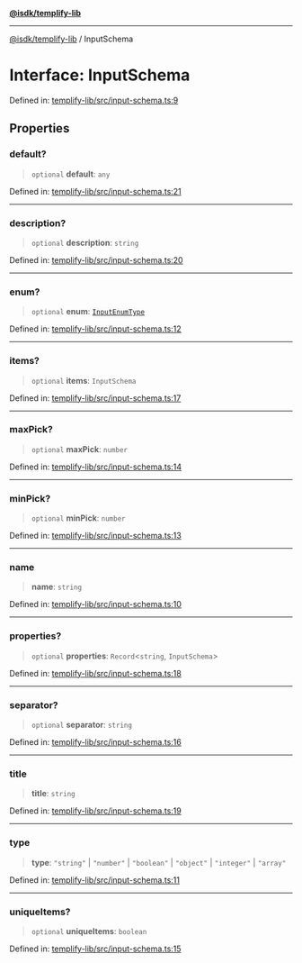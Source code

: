 [**@isdk/templify-lib**](../README.md)

***

[@isdk/templify-lib](../globals.md) / InputSchema

# Interface: InputSchema

Defined in: [templify-lib/src/input-schema.ts:9](https://github.com/isdk/templify-lib.js/blob/2f28ed63fa1fab14ced4b1f55151d2b7839f83ed/src/input-schema.ts#L9)

## Properties

### default?

> `optional` **default**: `any`

Defined in: [templify-lib/src/input-schema.ts:21](https://github.com/isdk/templify-lib.js/blob/2f28ed63fa1fab14ced4b1f55151d2b7839f83ed/src/input-schema.ts#L21)

***

### description?

> `optional` **description**: `string`

Defined in: [templify-lib/src/input-schema.ts:20](https://github.com/isdk/templify-lib.js/blob/2f28ed63fa1fab14ced4b1f55151d2b7839f83ed/src/input-schema.ts#L20)

***

### enum?

> `optional` **enum**: [`InputEnumType`](../type-aliases/InputEnumType.md)

Defined in: [templify-lib/src/input-schema.ts:12](https://github.com/isdk/templify-lib.js/blob/2f28ed63fa1fab14ced4b1f55151d2b7839f83ed/src/input-schema.ts#L12)

***

### items?

> `optional` **items**: `InputSchema`

Defined in: [templify-lib/src/input-schema.ts:17](https://github.com/isdk/templify-lib.js/blob/2f28ed63fa1fab14ced4b1f55151d2b7839f83ed/src/input-schema.ts#L17)

***

### maxPick?

> `optional` **maxPick**: `number`

Defined in: [templify-lib/src/input-schema.ts:14](https://github.com/isdk/templify-lib.js/blob/2f28ed63fa1fab14ced4b1f55151d2b7839f83ed/src/input-schema.ts#L14)

***

### minPick?

> `optional` **minPick**: `number`

Defined in: [templify-lib/src/input-schema.ts:13](https://github.com/isdk/templify-lib.js/blob/2f28ed63fa1fab14ced4b1f55151d2b7839f83ed/src/input-schema.ts#L13)

***

### name

> **name**: `string`

Defined in: [templify-lib/src/input-schema.ts:10](https://github.com/isdk/templify-lib.js/blob/2f28ed63fa1fab14ced4b1f55151d2b7839f83ed/src/input-schema.ts#L10)

***

### properties?

> `optional` **properties**: `Record`\<`string`, `InputSchema`\>

Defined in: [templify-lib/src/input-schema.ts:18](https://github.com/isdk/templify-lib.js/blob/2f28ed63fa1fab14ced4b1f55151d2b7839f83ed/src/input-schema.ts#L18)

***

### separator?

> `optional` **separator**: `string`

Defined in: [templify-lib/src/input-schema.ts:16](https://github.com/isdk/templify-lib.js/blob/2f28ed63fa1fab14ced4b1f55151d2b7839f83ed/src/input-schema.ts#L16)

***

### title

> **title**: `string`

Defined in: [templify-lib/src/input-schema.ts:19](https://github.com/isdk/templify-lib.js/blob/2f28ed63fa1fab14ced4b1f55151d2b7839f83ed/src/input-schema.ts#L19)

***

### type

> **type**: `"string"` \| `"number"` \| `"boolean"` \| `"object"` \| `"integer"` \| `"array"`

Defined in: [templify-lib/src/input-schema.ts:11](https://github.com/isdk/templify-lib.js/blob/2f28ed63fa1fab14ced4b1f55151d2b7839f83ed/src/input-schema.ts#L11)

***

### uniqueItems?

> `optional` **uniqueItems**: `boolean`

Defined in: [templify-lib/src/input-schema.ts:15](https://github.com/isdk/templify-lib.js/blob/2f28ed63fa1fab14ced4b1f55151d2b7839f83ed/src/input-schema.ts#L15)
